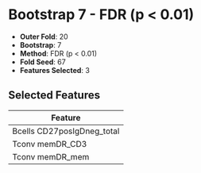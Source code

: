 # Bootstrap 7 - FDR (p < 0.01)

- **Outer Fold**: 20
- **Bootstrap**: 7
- **Method**: FDR (p < 0.01)
- **Fold Seed**: 67
- **Features Selected**: 3

## Selected Features

| Feature |
|---------|
| Bcells CD27posIgDneg_total |
| Tconv memDR_CD3 |
| Tconv memDR_mem |

